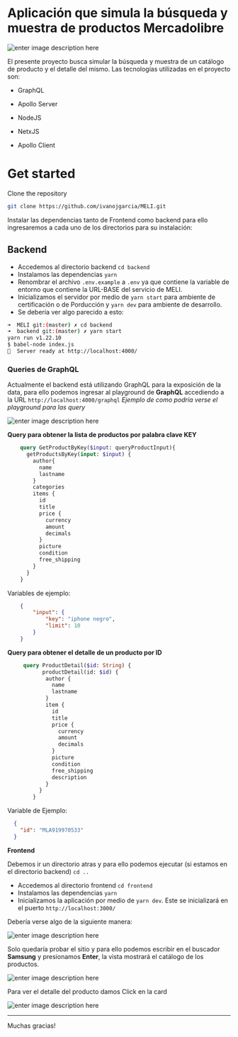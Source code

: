 
#  Aplicación que simula la búsqueda y muestra de productos Mercadolibre

![enter image description here](https://s3.us-west-2.amazonaws.com/secure.notion-static.com/2fb0eb8f-13ae-43cd-b266-a828a3b4b78f/mercadoLibreBG.jpeg?X-Amz-Algorithm=AWS4-HMAC-SHA256&X-Amz-Credential=AKIAT73L2G45O3KS52Y5%2F20210917%2Fus-west-2%2Fs3%2Faws4_request&X-Amz-Date=20210917T163403Z&X-Amz-Expires=86400&X-Amz-Signature=fbc4fa2902fad5dcbd38da5d80f1132908130345daad2845db72f244bf221808&X-Amz-SignedHeaders=host&response-content-disposition=filename%20%3D%22mercadoLibreBG.jpeg%22)

El presente proyecto busca simular la búsqueda y muestra de un catálogo de producto y el detalle del mismo.
Las tecnologías utilizadas en el proyecto son:

- GraphQL

- Apollo Server

- NodeJS

- NetxJS

- Apollo Client

  

#  Get started
  

Clone the repository

```sh
git clone https://github.com/ivanojgarcia/MELI.git
```

Instalar las dependencias tanto de Frontend como backend para ello ingresaremos a cada uno de los directorios para su instalación:
## Backend

 - Accedemos al directorio backend `cd backend`
 - Instalamos las dependencias `yarn`
 - Renombrar el archivo `.env.example` a `.env` ya que contiene la variable de entorno que contiene la URL-BASE del servicio de MELI.
 - Inicializamos el servidor por medio de `yarn start` para ambiente de certificación o de Porducción y `yarn dev` para ambiente de desarrollo.
 - Se debería ver algo parecido a esto:
```sh
➜  MELI git:(master) ✗ cd backend 
➜  backend git:(master) ✗ yarn start
yarn run v1.22.10
$ babel-node index.js
🚀  Server ready at http://localhost:4000/
```

### Queries de GraphQL ### 
  Actualmente el backend está utilizando GraphQL para la exposición de la data, para ello podemos ingresar al playground de **GraphQL**  accediendo a la URL `http://localhost:4000/graphql` 
*Ejemplo de como podría verse el playground para las query*

![enter image description here](https://s3.us-west-2.amazonaws.com/secure.notion-static.com/e2da3bb2-e97e-4e08-9e3b-d3a4b1c76f61/Untitled.png?X-Amz-Algorithm=AWS4-HMAC-SHA256&X-Amz-Credential=AKIAT73L2G45O3KS52Y5/20210917/us-west-2/s3/aws4_request&X-Amz-Date=20210917T153655Z&X-Amz-Expires=86400&X-Amz-Signature=4a24cb040d0bbfa6ae3e8497142c15130f1015bf447dbc9a0c2c0120b33d624d&X-Amz-SignedHeaders=host&response-content-disposition=filename%20=%22Untitled.png%22)

**Query para obtener la lista de productos por palabra clave KEY** 

```graphql
    query GetProductByKey($input: queryProductInput){
      getProductsByKey(input: $input) {
        author{
          name
          lastname
        }
        categories
        items {
          id
          title
          price {
            currency
            amount
            decimals
          }
          picture
          condition
          free_shipping
        }
      }
    }
```
Variables de ejemplo:

```json
    {
    	"input": {
    		"key": "iphone negro",
    		"limit": 10
    	}
    }
```
**Query para obtener el detalle de un producto por ID** 

   
```graphql
     query ProductDetail($id: String) {
           productDetail(id: $id) {
            author {
              name
              lastname
            }
            item {
              id
              title
              price {
                currency
                amount
                decimals
              }
              picture
              condition
              free_shipping
              description
            }
          }
        }
```
Variable de Ejemplo:
```json
  {
    "id": "MLA919970533"
  }
```

**Frontend**

  Debemos ir un directorio atras y para ello podemos ejecutar (si estamos en el directorio backend) `cd ..` 

  - Accedemos al directorio frontend `cd frontend`
  - Instalamos las dependencias `yarn`
  - Inicializamos la aplicación por medio de `yarn dev`. Este se inicializará en el puerto `http://localhost:3000/ `

  Debería verse algo de la siguiente manera:

  ![enter image description here](https://s3.us-west-2.amazonaws.com/secure.notion-static.com/5d58251b-1b88-4a1e-97e5-20290efda0e5/Untitled.png?X-Amz-Algorithm=AWS4-HMAC-SHA256&X-Amz-Credential=AKIAT73L2G45O3KS52Y5/20210917/us-west-2/s3/aws4_request&X-Amz-Date=20210917T155914Z&X-Amz-Expires=86400&X-Amz-Signature=7e6e0dfec7a0d2e0de5c3164a91d300c38331d0a048c943749b6ffe8c13cb525&X-Amz-SignedHeaders=host&response-content-disposition=filename%20=%22Untitled.png%22)

  Solo quedaría probar el sitio y para ello podemos escribir en el buscador **Samsung** y presionamos **Enter**, la vista mostrará el catálogo de los productos.

  ![enter image description here](https://s3.us-west-2.amazonaws.com/secure.notion-static.com/d74d5694-7106-4957-be6d-f701598013c1/Untitled.png?X-Amz-Algorithm=AWS4-HMAC-SHA256&X-Amz-Credential=AKIAT73L2G45O3KS52Y5/20210917/us-west-2/s3/aws4_request&X-Amz-Date=20210917T160529Z&X-Amz-Expires=86400&X-Amz-Signature=3c7f88b3229ee131742a77ed93bd306e8c3290116f6168d83680b6a0d91d51da&X-Amz-SignedHeaders=host&response-content-disposition=filename%20=%22Untitled.png%22)

  Para ver el detalle del producto damos Click en la card

  ![enter image description here](https://s3.us-west-2.amazonaws.com/secure.notion-static.com/b1744fb5-2afd-4678-9e70-f0a1f6be708c/Untitled.png?X-Amz-Algorithm=AWS4-HMAC-SHA256&X-Amz-Credential=AKIAT73L2G45O3KS52Y5/20210917/us-west-2/s3/aws4_request&X-Amz-Date=20210917T160901Z&X-Amz-Expires=86400&X-Amz-Signature=e3224a60502b7a4e483c8e0f52c994502cf311c5754e687cb138a4f7dd0d6b85&X-Amz-SignedHeaders=host&response-content-disposition=filename%20=%22Untitled.png%22)

----------------------------

Muchas gracias!